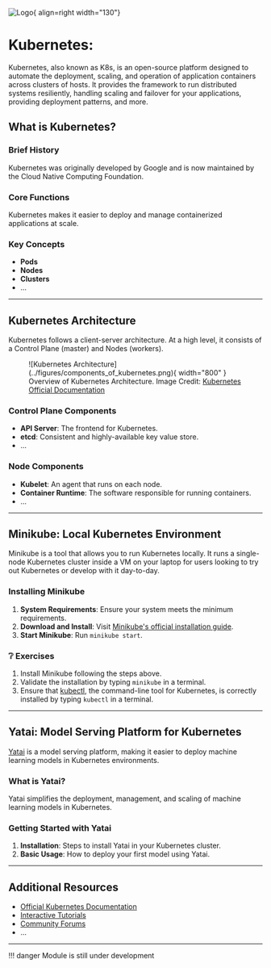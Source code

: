 ![Logo](../figures/icons/kubernetes.png){ align=right width="130"}

# Kubernetes: 

Kubernetes, also known as K8s, is an open-source platform designed to automate the deployment, scaling, and operation of application containers across clusters of hosts. It provides the framework to run distributed systems resiliently, handling scaling and failover for your applications, providing deployment patterns, and more.

## What is Kubernetes?

### Brief History
Kubernetes was originally developed by Google and is now maintained by the Cloud Native Computing Foundation.

### Core Functions
Kubernetes makes it easier to deploy and manage containerized applications at scale.

### Key Concepts
- **Pods**
- **Nodes**
- **Clusters**
- ...

---

## Kubernetes Architecture

Kubernetes follows a client-server architecture. At a high level, it consists of a Control Plane (master) and Nodes (workers). 

<figure markdown>
  ![Kubernetes Architecture](../figures/components_of_kubernetes.png){ width="800" }
  <figcaption>Overview of Kubernetes Architecture. Image Credit: <a href="https://kubernetes.io/docs/concepts/overview/components/">Kubernetes Official Documentation</a></figcaption>
</figure>

### Control Plane Components
- **API Server**: The frontend for Kubernetes.
- **etcd**: Consistent and highly-available key value store.
- ...

### Node Components
- **Kubelet**: An agent that runs on each node.
- **Container Runtime**: The software responsible for running containers.
- ...

---

## Minikube: Local Kubernetes Environment

Minikube is a tool that allows you to run Kubernetes locally. It runs a single-node Kubernetes cluster inside a VM on your laptop for users looking to try out Kubernetes or develop with it day-to-day.

### Installing Minikube
1. **System Requirements**: Ensure your system meets the minimum requirements.
2. **Download and Install**: Visit [Minikube's official installation guide](https://minikube.sigs.k8s.io/docs/start/).
3. **Start Minikube**: Run `minikube start`.

### ❔ Exercises
1. Install Minikube following the steps above.
2. Validate the installation by typing `minikube` in a terminal.
3. Ensure that [kubectl](https://kubernetes.io/docs/reference/kubectl/kubectl/), the command-line tool for Kubernetes, is correctly installed by typing `kubectl` in a terminal.

---

## Yatai: Model Serving Platform for Kubernetes

[Yatai](https://github.com/bentoml/Yatai) is a model serving platform, making it easier to deploy machine learning models in Kubernetes environments.

### What is Yatai?
Yatai simplifies the deployment, management, and scaling of machine learning models in Kubernetes.

### Getting Started with Yatai
1. **Installation**: Steps to install Yatai in your Kubernetes cluster.
2. **Basic Usage**: How to deploy your first model using Yatai.

---

## Additional Resources

- [Official Kubernetes Documentation](https://kubernetes.io/docs/)
- [Interactive Tutorials](https://kubernetes.io/docs/tutorials/)
- [Community Forums](https://discuss.kubernetes.io/)
- ...

---

!!! danger
Module is still under development
